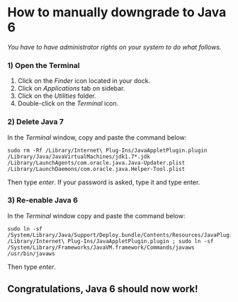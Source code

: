How to manually downgrade to Java 6
==============

_You have to have administrator rights on your system to do what follows._

### 1) Open the Terminal

1. Click on the _Finder_ icon located in your dock.
2. Click on _Applications_ tab on sidebar.
3. Click on the _Utilities_ folder.
4. Double-click on the _Terminal_ icon.

### 2) Delete Java 7

In the _Terminal_ window, copy and paste the command below:

    sudo rm -Rf /Library/Internet\ Plug-Ins/JavaAppletPlugin.plugin /Library/Java/JavaVirtualMachines/jdk1.7*.jdk /Library/LaunchAgents/com.oracle.java.Java-Updater.plist /Library/LaunchDaemons/com.oracle.java.Helper-Tool.plist

Then type _enter_. If your password is asked, type it and type enter.

### 3) Re-enable Java 6

In the _Terminal_ window copy and paste the command below:

    sudo ln -sf /System/Library/Java/Support/Deploy.bundle/Contents/Resources/JavaPlugin2_NPAPI.plugin /Library/Internet\ Plug-Ins/JavaAppletPlugin.plugin ; sudo ln -sf /System/Library/Frameworks/JavaVM.framework/Commands/javaws /usr/bin/javaws

Then type _enter_.

## Congratulations, Java 6 should now work!
